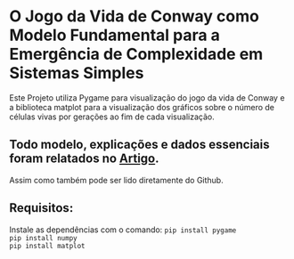 # O Jogo da Vida de Conway como Modelo Fundamental para a Emergência de Complexidade em Sistemas Simples

Este Projeto utiliza Pygame para visualização do jogo da vida de Conway e a biblioteca matplot para a visualização dos gráficos sobre o número de células vivas por gerações ao fim de cada visualização. 

## Todo modelo, explicações e dados essenciais foram relatados no [Artigo](https://drive.google.com/file/d/1CikNdcYb7xwGWL5ZJegJvHUpCGhKYnHJ/view?usp=sharing).
Assim como também pode ser lido diretamente do Github.

## Requisitos: 
Instale as dependências com o comando: 
`pip install pygame`\
`pip install numpy`\
`pip install matplot`
